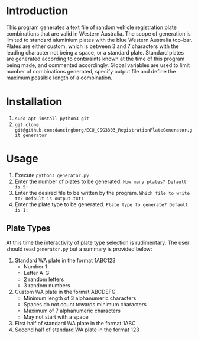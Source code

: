 # Introduction
This program generates a text file of random vehicle registration plate combinations that are valid in Western Australia. The scope of generation is limited to standard aluminium plates with the blue Western Australia top-bar. Plates are either custom, which is between 3 and 7 characters with the leading character not being a space, or a standard plate. Standard plates are generated according to contsraints known at the time of this program being made, and commented accordingly. Global variables are used to limit number of combinations generated, specify output file and define the maximum possible length of a combination.

# Installation
1. `sudo apt install python3 git`
2. `git clone git@github.com:dancingborg/ECU_CSG3303_RegistrationPlateGenerator.git generator`

# Usage
1. Execute `python3 generator.py`
2.  Enter the number of plates to be generated. `How many plates? Default is 5:`
3.  Enter the desired file to be written by the program. `Which file to write to? Default is output.txt:`
4.  Enter the plate type to be generated. `Plate type to generate? Default is 1:`

## Plate Types
At this time the interactivity of plate type selection is rudimentary. The user should read `generator.py` but a summary is provided below:
1. Standard WA plate in the format 1ABC123
    - Number 1
    - Letter A-G
    - 2 random letters
    - 3 random numbers
2. Custom WA plate in the format ABCDEFG
    - Minimum length of 3 alphanumeric characters
    - Spaces do not count towards minimum characters
    - Maximum of 7 alphanumeric characters
    - May not start with a space
3. First half of standard WA plate in the format 1ABC
4. Second half of standard WA plate in the format 123
